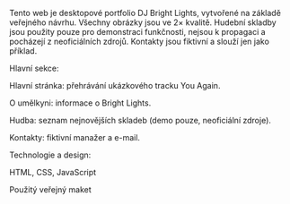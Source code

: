 Tento web je desktopové portfolio DJ Bright Lights, vytvořené na základě veřejného návrhu. Všechny obrázky jsou ve 2× kvalitě. Hudební skladby jsou použity pouze pro demonstraci funkčnosti, nejsou k propagaci a pocházejí z neoficiálních zdrojů. Kontakty jsou fiktivní a slouží jen jako příklad.

Hlavní sekce:

Hlavní stránka: přehrávání ukázkového tracku You Again.

O umělkyni: informace o Bright Lights.

Hudba: seznam nejnovějších skladeb (demo pouze, neoficiální zdroje).

Kontakty: fiktivní manažer a e-mail.

Technologie a design:

HTML, CSS, JavaScript

Použitý veřejný maket
